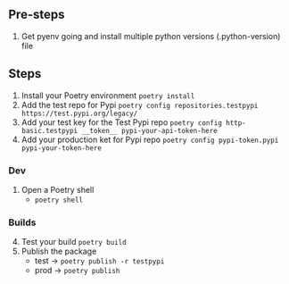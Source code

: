 ## Pre-steps
1. Get pyenv going and install multiple python versions (.python-version) file


## Steps
1. Install your Poetry environment `poetry install`
2. Add the test repo for Pypi `poetry config repositories.testpypi https://test.pypi.org/legacy/`
3. Add your test key for the Test Pypi repo `poetry config http-basic.testpypi __token__ pypi-your-api-token-here`
4. Add your production ket for Pypi repo `poetry config pypi-token.pypi pypi-your-token-here`



### Dev
1. Open a Poetry shell
    - `poetry shell`

### Builds
4. Test your build `poetry build`
5. Publish the package
    - test -> `poetry publish -r testpypi`
    - prod -> `poetry publish`